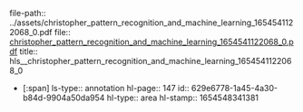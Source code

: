 file-path:: ../assets/christopher_pattern_recognition_and_machine_learning_1654541122068_0.pdf
file:: [christopher_pattern_recognition_and_machine_learning_1654541122068_0.pdf](../assets/christopher_pattern_recognition_and_machine_learning_1654541122068_0.pdf)
title:: hls__christopher_pattern_recognition_and_machine_learning_1654541122068_0

- [:span]
  ls-type:: annotation
  hl-page:: 147
  id:: 629e6778-1a45-4a30-b84d-9904a50da954
  hl-type:: area
  hl-stamp:: 1654548341381